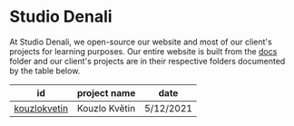 # Studio Denali

At Studio Denali, we open-source our website and most of our client's projects for learning purposes. Our entire website is built from the [docs](docs/index.html) folder and our client's projects are in their respective folders documented by the table below.

| id | project name | date |
| - | - | - |
| [kouzlokvetin](docs/kouzlokvetin/kouzlokvetin.md) | Kouzlo Květin | 5/12/2021 |